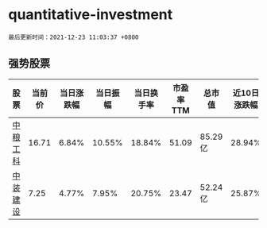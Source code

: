 # quantitative-investment

`最后更新时间：2021-12-23 11:03:37 +0800`

## 强势股票

|股票|当前价|当日涨跌幅|当日振幅|当日换手率|市盈率TTM|总市值|近10日涨跌幅|
|----|----|----|----|----|----|----|----|
|[中粮工科](https://xueqiu.com/S/SZ301058)|16.71|6.84%|10.55%|18.84%|51.09|85.29亿|28.94%|
|[中装建设](https://xueqiu.com/S/SZ002822)|7.25|4.77%|7.95%|20.75%|23.47|52.24亿|25.87%|

